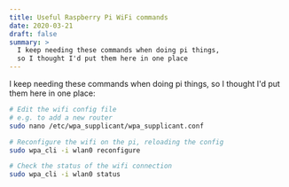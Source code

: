 ```yaml
---
title: Useful Raspberry Pi WiFi commands
date: 2020-03-21
draft: false
summary: >
  I keep needing these commands when doing pi things,
  so I thought I'd put them here in one place
---
```


I keep needing these commands when doing pi things,
so I thought I'd put them here in one place:

```bash
# Edit the wifi config file
# e.g. to add a new router
sudo nano /etc/wpa_supplicant/wpa_supplicant.conf

# Reconfigure the wifi on the pi, reloading the config
sudo wpa_cli -i wlan0 reconfigure

# Check the status of the wifi connection
sudo wpa_cli -i wlan0 status
```
